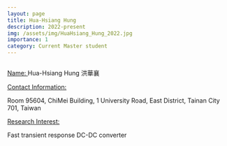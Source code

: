 ```yaml
---
layout: page
title: Hua-Hsiang Hung
description: 2022-present
img: /assets/img/HuaHsiang_Hung_2022.jpg
importance: 1
category: Current Master student
---
```


<div class="row">
    <div class="col-sm-4 mt-3 mt-md-0">
        <img class="img-fluid rounded z-depth-1" src="{{ '/assets/img/HuaHsiang_Hung_2022.jpg' | relative_url }}" alt="" title="example image"/>
    </div>
</div>

<a href="#"> Name: </a> 
Hua-Hsiang Hung 洪華襄

<a href="#"> Contact Information: </a>

<p>Room 95604, ChiMei Building, 1 University Road, East District, Tainan City 701, Taiwan</p>

<a href="#"> Research Interest: </a>

Fast transient response DC-DC converter